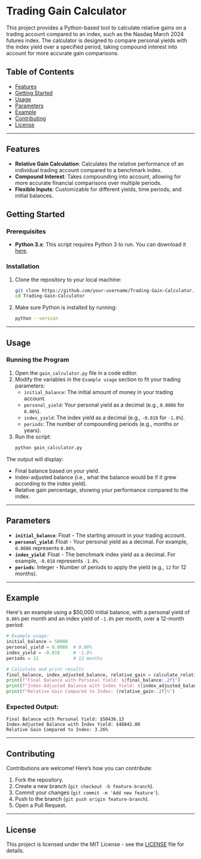 # Trading Gain Calculator

This project provides a Python-based tool to calculate relative gains on a trading account compared to an index, such as the Nasdaq March 2024 futures index. The calculator is designed to compare personal yields with the index yield over a specified period, taking compound interest into account for more accurate gain comparisons.

## Table of Contents
- [Features](#features)
- [Getting Started](#getting-started)
- [Usage](#usage)
- [Parameters](#parameters)
- [Example](#example)
- [Contributing](#contributing)
- [License](#license)

---

## Features
- **Relative Gain Calculation**: Calculates the relative performance of an individual trading account compared to a benchmark index.
- **Compound Interest**: Takes compounding into account, allowing for more accurate financial comparisons over multiple periods.
- **Flexible Inputs**: Customizable for different yields, time periods, and initial balances.

## Getting Started

### Prerequisites
- **Python 3.x**: This script requires Python 3 to run. You can download it [here](https://www.python.org/downloads/).

### Installation
1. Clone the repository to your local machine:
   ```bash
   git clone https://github.com/your-username/Trading-Gain-Calculator.git
   cd Trading-Gain-Calculator
   ```
2. Make sure Python is installed by running:
   ```bash
   python --version
   ```

---

## Usage

### Running the Program
1. Open the `gain_calculator.py` file in a code editor.
2. Modify the variables in the `Example usage` section to fit your trading parameters:
   - `initial_balance`: The initial amount of money in your trading account.
   - `personal_yield`: Your personal yield as a decimal (e.g., `0.0086` for `0.86%`).
   - `index_yield`: The index yield as a decimal (e.g., `-0.018` for `-1.8%`).
   - `periods`: The number of compounding periods (e.g., months or years).
3. Run the script:
   ```bash
   python gain_calculator.py
   ```

The output will display:
- Final balance based on your yield.
- Index-adjusted balance (i.e., what the balance would be if it grew according to the index yield).
- Relative gain percentage, showing your performance compared to the index.

---

## Parameters
- **`initial_balance`**: Float - The starting amount in your trading account.
- **`personal_yield`**: Float - Your personal yield as a decimal. For example, `0.0086` represents `0.86%`.
- **`index_yield`**: Float - The benchmark index yield as a decimal. For example, `-0.018` represents `-1.8%`.
- **`periods`**: Integer - Number of periods to apply the yield (e.g., `12` for 12 months).

---

## Example
Here's an example using a $50,000 initial balance, with a personal yield of `0.86%` per month and an index yield of `-1.8%` per month, over a 12-month period:

```python
# Example usage:
initial_balance = 50000
personal_yield = 0.0086  # 0.86%
index_yield = -0.018     # -1.8%
periods = 12             # 12 months

# Calculate and print results
final_balance, index_adjusted_balance, relative_gain = calculate_relative_gain(initial_balance, personal_yield, index_yield, periods)
print(f"Final Balance with Personal Yield: ${final_balance:.2f}")
print(f"Index-Adjusted Balance with Index Yield: ${index_adjusted_balance:.2f}")
print(f"Relative Gain Compared to Index: {relative_gain:.2f}%")
```

### Expected Output:
```
Final Balance with Personal Yield: $50436.13
Index-Adjusted Balance with Index Yield: $48842.00
Relative Gain Compared to Index: 3.26%
```

---

## Contributing
Contributions are welcome! Here’s how you can contribute:
1. Fork the repository.
2. Create a new branch (`git checkout -b feature-branch`).
3. Commit your changes (`git commit -m 'Add new feature'`).
4. Push to the branch (`git push origin feature-branch`).
5. Open a Pull Request.

---

## License
This project is licensed under the MIT License - see the [LICENSE](LICENSE) file for details.

